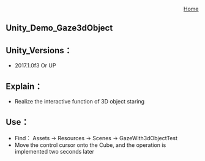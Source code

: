 <p align="right"><a href="https://github.com/PicoSupport/PicoSupport" target="_blank">Home</a></p>


## Unity_Demo_Gaze3dObject

## Unity_Versions：
- 2017.1.0f3 Or UP

## Explain：

- Realize the interactive function of 3D object staring

## Use：
- Find： Assets -> Resources -> Scenes -> GazeWith3dObjectTest
- Move the control cursor onto the Cube, and the operation is implemented two seconds later


